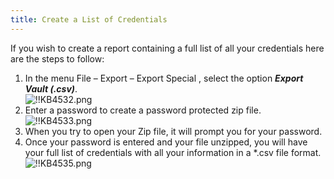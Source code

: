 ```yaml
---
title: Create a List of Credentials
---
```

If you wish to create a report containing a full list of all your credentials here are the steps to follow:

1. In the menu File – Export – Export Special , select the option ***Export Vault (.csv)***.  
![!!KB4532.png](https://webdevolutions.azureedge.net/docs/en/kb/KB4532.png)
1. Enter a password to create a password protected zip file.  
![!!KB4533.png](https://webdevolutions.azureedge.net/docs/en/kb/KB4533.png)
1. When you try to open your Zip file, it will prompt you for your password.
1. Once your password is entered and your file unzipped, you will have your full list of credentials with all your information in a *.csv file format.  
![!!KB4535.png](https://webdevolutions.azureedge.net/docs/en/kb/KB4535.png)
